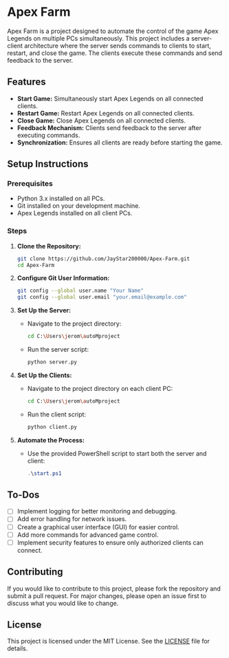 # Apex Farm

Apex Farm is a project designed to automate the control of the game Apex Legends on multiple PCs simultaneously. This project includes a server-client architecture where the server sends commands to clients to start, restart, and close the game. The clients execute these commands and send feedback to the server.

## Features

- **Start Game:** Simultaneously start Apex Legends on all connected clients.
- **Restart Game:** Restart Apex Legends on all connected clients.
- **Close Game:** Close Apex Legends on all connected clients.
- **Feedback Mechanism:** Clients send feedback to the server after executing commands.
- **Synchronization:** Ensures all clients are ready before starting the game.

## Setup Instructions

### Prerequisites

- Python 3.x installed on all PCs.
- Git installed on your development machine.
- Apex Legends installed on all client PCs.

### Steps

1. **Clone the Repository:**

   ```bash
   git clone https://github.com/JayStar200000/Apex-Farm.git
   cd Apex-Farm
   ```

2. **Configure Git User Information:**

   ```bash
   git config --global user.name "Your Name"
   git config --global user.email "your.email@example.com"
   ```

3. **Set Up the Server:**

   - Navigate to the project directory:
     ```bash
     cd C:\Users\jerom\autoMproject
     ```
   - Run the server script:
     ```bash
     python server.py
     ```

4. **Set Up the Clients:**

   - Navigate to the project directory on each client PC:
     ```bash
     cd C:\Users\jerom\autoMproject
     ```
   - Run the client script:
     ```bash
     python client.py
     ```

5. **Automate the Process:**

   - Use the provided PowerShell script to start both the server and client:
     ```powershell
     .\start.ps1
     ```

## To-Dos

- [ ] Implement logging for better monitoring and debugging.
- [ ] Add error handling for network issues.
- [ ] Create a graphical user interface (GUI) for easier control.
- [ ] Add more commands for advanced game control.
- [ ] Implement security features to ensure only authorized clients can connect.

## Contributing

If you would like to contribute to this project, please fork the repository and submit a pull request. For major changes, please open an issue first to discuss what you would like to change.

## License

This project is licensed under the MIT License. See the [LICENSE](LICENSE) file for details.